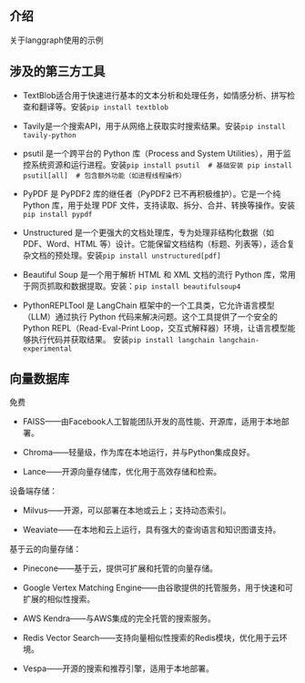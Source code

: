 ## 介绍

关于langgraph使用的示例

## 涉及的第三方工具

- TextBlob适合用于快速进行基本的文本分析和处理任务，如情感分析、拼写检查和翻译等。安装`pip install textblob`

- Tavily是一个搜索API，用于从网络上获取实时搜索结果。安装`pip install tavily-python`
  
- psutil 是一个跨平台的 Python 库（Process and System Utilities），用于监控系统资源和运行进程。安装`pip install psutil  # 基础安装
pip install psutil[all]  # 包含额外功能（如进程线程操作）`
  
- PyPDF 是 PyPDF2 库的继任者（PyPDF2 已不再积极维护）。它是一个纯 Python 库，用于处理 PDF 文件，支持读取、拆分、合并、转换等操作。安装`pip install pypdf`

- Unstructured 是一个更强大的文档处理库，专为处理非结构化数据（如 PDF、Word、HTML 等）设计。它能保留文档结构（标题、列表等），适合复杂文档的预处理。安装`pip install unstructured[pdf]`

- Beautiful Soup 是一个用于解析 HTML 和 XML 文档的流行 Python 库，常用于网页抓取和数据提取。安装：`pip install beautifulsoup4`

- PythonREPLTool 是 LangChain 框架中的一个工具类，它允许语言模型（LLM）通过执行 Python 代码来解决问题。这个工具提供了一个安全的 Python REPL（Read-Eval-Print Loop，交互式解释器）环境，让语言模型能够执行代码并获取结果。
安装`pip install langchain langchain-experimental`
  
## 向量数据库

免费

- FAISS——由Facebook人工智能团队开发的高性能、开源库，适用于本地部署。
  
- Chroma——轻量级，作为库在本地运行，并与Python集成良好。
    
- Lance——开源向量存储库，优化用于高效存储和检索。

设备端存储：

- Milvus——开源，可以部署在本地或云上；支持动态索引。
  
- Weaviate——在本地和云上运行，具有强大的查询语言和知识图谱支持。

基于云的向量存储：

- Pinecone——基于云，提供可扩展和托管的向量存储。
  
- Google Vertex Matching Engine——由谷歌提供的托管服务，用于快速和可扩展的相似性搜索。
  
- AWS Kendra——与AWS集成的完全托管的搜索服务。
  
- Redis Vector Search——支持向量相似性搜索的Redis模块，优化用于云环境。
  
- Vespa——开源的搜索和推荐引擎，适用于本地部署。